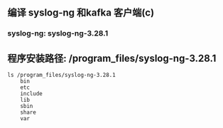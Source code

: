 ##  编译 syslog-ng 和kafka 客户端(c)

### syslog-ng: syslog-ng-3.28.1

##  程序安装路径: /program_files/syslog-ng-3.28.1

```
ls /program_files/syslog-ng-3.28.1
    bin
    etc
    include
    lib
    sbin
    share
    var
```